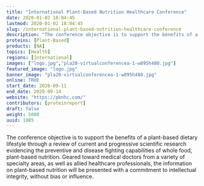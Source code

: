 ```yaml
---
title: "International Plant-Based Nutrition Healthcare Conference"
date: 2020-01-02 18:04:45
lastmod: 2020-01-02 18:04:45
slug: /international-plant-based-nutrition-healthcare-conference
description: "The conference objective is to support the benefits of a plant-based dietary lifestyle through a review of current and progressive scientific research evidencing the preventive and disease fighting capabilities of whole food, plant-based nutrition. Geared toward medical doctors from a variety of specialty areas, as well as allied healthcare professionals, the information on plant-based nutrition will be presented with a commitment to intellectual integrity, without bias or influence."
proteins: [Plant-Based]
products: [NA]
topics: [Health]
regions: [International]
images: ["logo.jpg","pla20-virtualconferencea-1-w895h480.jpg"]
featured_image: "logo.jpg"
banner_image: "pla20-virtualconferencea-1-w895h480.jpg"
online: TRUE
start_date: 2020-09-11
end_date: 2020-09-14
website: "https://pbnhc.com/"
contributors: [proteinreport]
draft: false
weight: 5000
uuid: 1085
---
```

<p>The conference objective is to support the benefits of a plant-based dietary lifestyle through a review of current and progressive scientific research evidencing the preventive and disease fighting capabilities of whole food, plant-based nutrition. Geared toward medical doctors from a variety of specialty areas, as well as allied healthcare professionals, the information on plant-based nutrition will be presented with a commitment to intellectual integrity, without bias or influence.</p>
